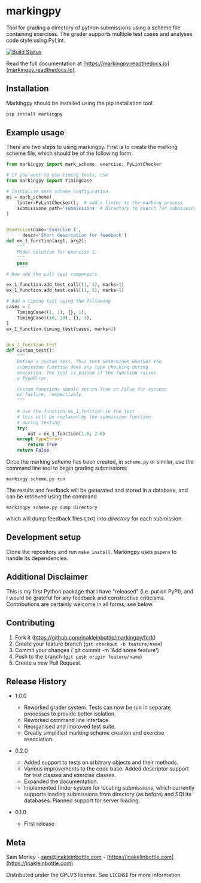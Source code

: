 # markingpy
Tool for grading a directory of python submissions using a scheme file containing exercises. The grader supports multiple test cases and analyses code style using PyLint.

[![Build Status](https://travis-ci.com/inakleinbottle/markingpy.svg?branch=master)](https://travis-ci.com/inakleinbottle/markingpy) 

Read the full documentation at [https://markingpy.readthedocs.io](markingpy.readthedocs.io).

## Installation
Markingpy should be installed using the pip installation tool.

```sh
pip install markingpy
```

## Example usage
There are two steps to using markingpy. First is to create the marking scheme file, which should be of the following form:

```python
from markingpy import mark_scheme, exercise, PyLintChecker

# If you want to use timing tests, use 
from markingpy import TimingCase

# Initialise mark scheme configuration.
ms = mark_scheme(
    linter=PyLintChecker(),  # add a linter to the marking process
    submissions_path='submissions' # Directory to search for submissions
)


@exercise(name='Exercise 1',
	  descr='Short description for feedback')
def ex_1_function(arg1, arg2):
	"""
	Model solution for exercise 1.
	"""
	pass

# Now add the call test components

ex_1_function.add_test_call((1, 1), marks=1)
ex_1_function.add_test.call((1, 2), marks=1)

# Add a timing test using the following
cases = [
	TimingCase((1, 1), {}, 1),
	TimingCase((10, 10), {}, 3),
]
ex_1_function.timing_test(cases, marks=2)


@ex_1_function.test
def custom_test():
	"""
	Define a custom test. This test determines whether the
	submission function does any type checking during
	execution. The test is passed if the function raises
	a TypeError.

	Custom functions should return True or False for success
	or failure, respectively.
	"""
	
	# Use the function ex_1_function in the test
	# this will be replaced by the submission function
	# during testing
	try:
		out = ex_1_function(1.0, 2.0)
	except TypeError:
		return True
	return False
```

Once the marking scheme has been created, in `scheme.py` or similar, use the command line tool to begin grading submissions:
```
markingy scheme.py run
```
The results and feedback will be generated and stored in a database, and can be retrieved using the command
```
markingpy scheme.py dump directory
```
which will dump feedback files (.txt) into *directory* for each submission.

## Development setup
Clone the repository and run ``make install``. Markingpy uses ``pipenv`` to handle its dependencies.

## Additional Disclaimer
This is my first Python package that I have "released" (i.e. put on PyPI), and I would be grateful for any feedback and constructive criticisms. Contributions are certainly welcome in all forms; see below.

## Contributing

1. Fork it (<https://github.com/inakleinbottle/markingpy/fork>)
2. Create your feature branch (`git checkout -b feature/name`)
3. Commit your changes (`git commit -m 'Add some feature')
4. Push to the branch (`git push origin feature/name`)
5. Create a new Pull Request.

## Release History

 * 1.0.0
    * Reworked grader system. Tests can now be run in separate processes to provide better isolation.
    * Reworked command line interface.
    * Reorganised and improved test suite.
    * Greatly simplified marking scheme creation and exercise association.

 * 0.2.0
	* Added support to tests on arbitrary objects and their methods.
	* Various improvements to the code base. Added descriptor support
	  for test classes and exercise classes.
	* Expanded the documentation.
	* Implemented finder system for locating submissions, which currently
	  supports loading submissions from directory (as before) and SQLite 
	  databases. Planned support for server loading.

 * 0.1.0
	* First release

## Meta

Sam Morley - sam@inakleinbottle.com - [https://inakelinbottle.com](https://inakleinbottle.com)

Distributed under the GPLV3 license. See ``LICENSE`` for more information.

